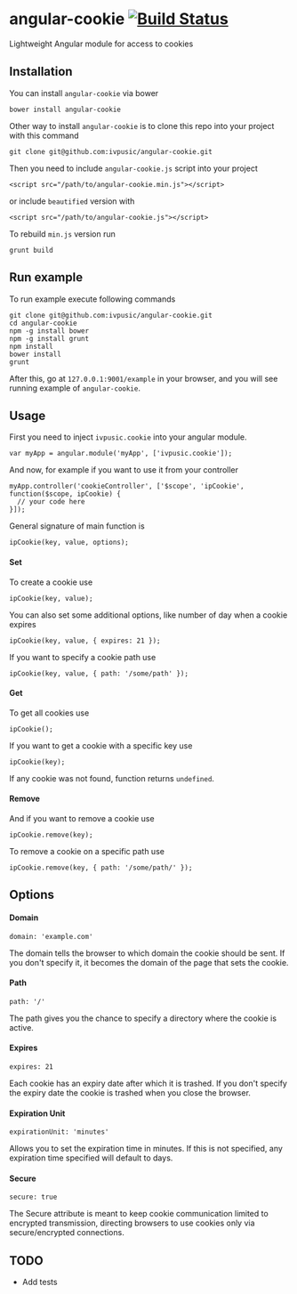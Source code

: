 angular-cookie  [![Build Status](https://travis-ci.org/ivpusic/angular-cookie.png?branch=master)](https://travis-ci.org/ivpusic/angular-cookie)
==============

Lightweight Angular module for access to cookies

Installation
------------

You can install ``angular-cookie`` via bower

```
bower install angular-cookie
```

Other way to install ``angular-cookie`` is to clone this repo into your project with this command

```
git clone git@github.com:ivpusic/angular-cookie.git
```

Then you need to include ``angular-cookie.js`` script into your project

```
<script src="/path/to/angular-cookie.min.js"></script>
```

or include `beautified` version with

```
<script src="/path/to/angular-cookie.js"></script>
```

To rebuild `min.js` version run

```
grunt build
```

Run example
-----------

To run example execute following commands

```
git clone git@github.com:ivpusic/angular-cookie.git
cd angular-cookie
npm -g install bower
npm -g install grunt
npm install
bower install
grunt
```

After this, go at ``127.0.0.1:9001/example`` in your browser, and you will see running example of ``angular-cookie``.

Usage
-----

First you need to inject ``ivpusic.cookie`` into your angular module.

```
var myApp = angular.module('myApp', ['ivpusic.cookie']);
```
And now, for example if you want to use it from your controller

```
myApp.controller('cookieController', ['$scope', 'ipCookie', function($scope, ipCookie) {
  // your code here
}]);
```

General signature of main function is

```
ipCookie(key, value, options);
```

#### Set

To create a cookie use

```
ipCookie(key, value);
```

You can also set some additional options, like number of day when a cookie expires

```
ipCookie(key, value, { expires: 21 });
```

If you want to specify a cookie path use

```
ipCookie(key, value, { path: '/some/path' });
```

#### Get

To get all cookies use

```
ipCookie();
```

If you want to get a cookie with a specific key use

```
ipCookie(key);
```

If any cookie was not found, function returns ``undefined``.

#### Remove

And if you want to remove a cookie use

```
ipCookie.remove(key);
```

To remove a cookie on a specific path use

```
ipCookie.remove(key, { path: '/some/path/' });
```

Options
-------

#### Domain


```
domain: 'example.com'
```

The domain tells the browser to which domain the cookie should be sent. 
If you don't specify it, it becomes the domain of the page that sets the cookie.

#### Path

```
path: '/'
```

The path gives you the chance to specify a directory where the cookie is active.

#### Expires

```
expires: 21
```

Each cookie has an expiry date after which it is trashed.
If you don't specify the expiry date the cookie is trashed when you close the browser.

#### Expiration Unit

```
expirationUnit: 'minutes'
```

Allows you to set the expiration time in minutes.
If this is not specified, any expiration time specified will default to days.

#### Secure

```
secure: true
```

The Secure attribute is meant to keep cookie communication limited to encrypted transmission, 
directing browsers to use cookies only via secure/encrypted connections.

TODO
----

- Add tests
